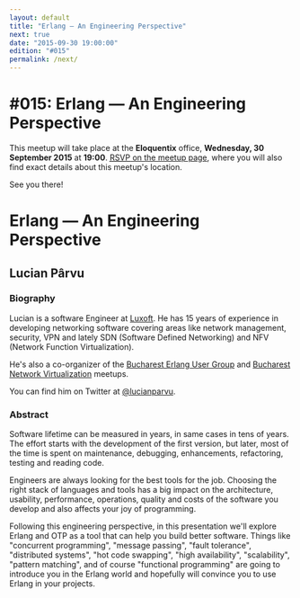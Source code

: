 ```yaml
---
layout: default
title: "Erlang — An Engineering Perspective"
next: true
date: "2015-09-30 19:00:00"
edition: "#015"
permalink: /next/
---
```


<div class="description">
<!--   <h1>#014: Free Discussions</h1>
  <p>This meetup will take place <strong>Thursday, 27 August 2015</strong> at
    <strong>19:00</strong>.
    <a href="http://www.meetup.com/bucharestfp/events/224710993/"><abbr title="Répondez, S’il Vous Plaît">RSVP</abbr> on the meetup page</a>,
    where you will also find exact details about this meetup's location.</p>
    <p>No presentation has been scheduled for this meetup, just free discussions.</p>
  <p>See you there!</p> -->
  <h1>#015: Erlang — An Engineering Perspective</h1>
  <p>This meetup will take place at the <strong>Eloquentix</strong> office,
    <strong>Wednesday, 30 September 2015</strong> at <strong>19:00</strong>.
    <a href="http://www.meetup.com/bucharestfp/events/225199155/"><abbr title="Répondez, S’il Vous Plaît">RSVP</abbr> on the meetup page</a>,
    where you will also find exact details about this meetup's location.</p>
  <p>See you there!</p>
<!--   <h1>To be Announced</h1>
  <p>There's no scheduled meetup for the moment, but our tentative date is 30 September 2015.</p>
  <p>Make sure you've registered an account with <a href="http://www.meetup.com/">Meetup</a>
    and joined <a href="http://www.meetup.com/bucharestfp/">our group</a> there, as that is the
    primary channel for announcing new meetups.</p>
  <p>In addition, you may want to follow our <a href="https://twitter.com/bucharestfp">Twitter account</a>
    or subscribe to our <a href="https://groups.google.com/forum/#!forum/bucharestfp">mailing list</a>.</p>
  <p>See you soon!</p> -->
</div>

<div class="clear-fix"></div>

<div class="presentation">
  <h1>Erlang — An Engineering Perspective</h1>
  <div class="details">
    <div class="left">
      <div class="biography">
        <h2 class="speaker">Lucian Pârvu</h2>
        <h3>Biography</h3>
        <p>Lucian is a software Engineer at <a href="http://www.luxoft.com">Luxoft</a>.
        He has 15 years of experience in developing networking software covering
        areas like network management, security, VPN and lately SDN (Software Defined
        Networking) and NFV (Network Function Virtualization).</p>
        <p>He's also a co-organizer of the <a href="http://www.meetup.com/Bucharest-Erlang-User-Group/">Bucharest Erlang User Group</a>
        and <a href="http://www.meetup.com/Bucharest-Network-Virtualization/">Bucharest Network Virtualization</a>
        meetups.</p>
        <p>You can find him on Twitter at <a href="https://twitter.com/lucianparvu">@lucianparvu</a>.</p>
      </div>
      <div class="abstract">
        <h3>Abstract</h3>
        <p>Software lifetime can be measured in years, in same cases in tens of
        years. The effort starts with the development of the first version, but
        later, most of the time is spent on maintenance, debugging, enhancements,
        refactoring, testing and reading code.</p>
        <p>Engineers are always looking for the best tools for the job. Choosing
        the right stack of languages and tools has a big impact on the architecture,
        usability, performance, operations, quality and costs of the software you
        develop and also affects your joy of programming.</p>
        <p>Following this engineering perspective, in this presentation we'll
        explore Erlang and OTP as a tool that can help you build better software.
        Things like "concurrent programming", "message passing", "fault tolerance",
        "distributed systems", "hot code swapping", "high availability", "scalability",
        "pattern matching", and  of course "functional programming" are going to
        introduce you in the Erlang world and hopefully will convince you to use
        Erlang in your projects.</p>
      </div>
    </div>
  </div>
</div>
